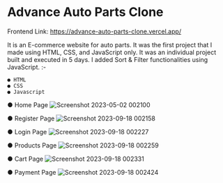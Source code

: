 # Advance Auto Parts Clone

Frontend Link: https://advance-auto-parts-clone.vercel.app/

It is an E-commerce website for auto parts. It was the first project that I made using HTML, CSS, and JavaScript only. It was an individual project built and executed in 5 days. I added Sort & Filter functionalities using JavaScript. :-

    ● HTML
    ● CSS
    ● Javascript

● Home Page
![Screenshot 2023-05-02 002100](https://github.com/Jignesh6775/Advance-Auto-Parts_Clone/assets/119413894/3d5a7063-87d0-4c29-ba83-d532944b4b5e)


● Register Page
![Screenshot 2023-09-18 002158](https://github.com/Jignesh6775/Advance-Auto-Parts_Clone/assets/119413894/3a64b742-bc14-4478-a418-5a1e890ba6ea)


● Login Page
![Screenshot 2023-09-18 002227](https://github.com/Jignesh6775/Advance-Auto-Parts_Clone/assets/119413894/a260130d-b66c-44eb-b435-9980f967c81e)


● Products Page
![Screenshot 2023-09-18 002259](https://github.com/Jignesh6775/Advance-Auto-Parts_Clone/assets/119413894/0198f7b2-9b2e-4c3b-bcd4-ff1f9eb4afa2)


● Cart Page
![Screenshot 2023-09-18 002331](https://github.com/Jignesh6775/Advance-Auto-Parts_Clone/assets/119413894/76a51189-a705-4d4f-a8f1-580d8c314464)


● Payment Page
![Screenshot 2023-09-18 002424](https://github.com/Jignesh6775/Advance-Auto-Parts_Clone/assets/119413894/2a51b2b1-1496-48da-9023-600b22f4bc4a)

